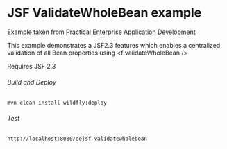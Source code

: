 JSF ValidateWholeBean example
=====================================
Example taken from [Practical Enterprise Application Development](http://www.itbuzzpress.com/ebooks/java-ee-7-development-on-wildfly.html)

This example demonstrates a JSF2.3 features which enables a centralized validation of all Bean properties using <f:validateWholeBean />

Requires JSF 2.3

###### Build and Deploy
```shell
mvn clean install wildfly:deploy
```

###### Test
```shell
http://localhost:8080/eejsf-validatewholebean
```
